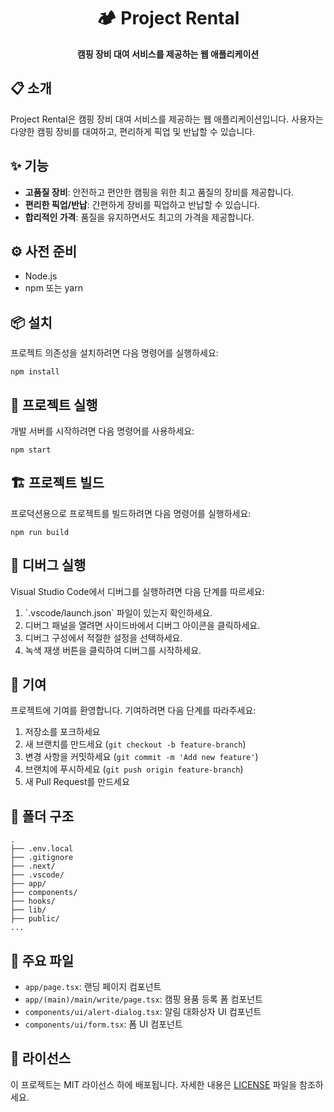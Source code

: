 <h1 align="center">🏕️ Project Rental</h1>

<p align="center">
  <strong>캠핑 장비 대여 서비스를 제공하는 웹 애플리케이션</strong>
</p>

<h2>📋 소개</h2>
<p>Project Rental은 캠핑 장비 대여 서비스를 제공하는 웹 애플리케이션입니다. 사용자는 다양한 캠핑 장비를 대여하고, 편리하게 픽업 및 반납할 수 있습니다.</p>

<h2>✨ 기능</h2>
<ul>
  <li><strong>고품질 장비</strong>: 안전하고 편안한 캠핑을 위한 최고 품질의 장비를 제공합니다.</li>
  <li><strong>편리한 픽업/반납</strong>: 간편하게 장비를 픽업하고 반납할 수 있습니다.</li>
  <li><strong>합리적인 가격</strong>: 품질을 유지하면서도 최고의 가격을 제공합니다.</li>
</ul>

<h2>⚙️ 사전 준비</h2>
<ul>
  <li>Node.js</li>
  <li>npm 또는 yarn</li>
</ul>

<h2>📦 설치</h2>
<p>프로젝트 의존성을 설치하려면 다음 명령어를 실행하세요:</p>
<pre><code>npm install
</code></pre>

<h2>🚀 프로젝트 실행</h2>
<p>개발 서버를 시작하려면 다음 명령어를 사용하세요:</p>
<pre><code>npm start
</code></pre>

<h2>🏗️ 프로젝트 빌드</h2>
<p>프로덕션용으로 프로젝트를 빌드하려면 다음 명령어를 실행하세요:</p>
<pre><code>npm run build
</code></pre>

<h2>🐞 디버그 실행</h2>
<p>Visual Studio Code에서 디버그를 실행하려면 다음 단계를 따르세요:</p>
<ol>
  <li>`.vscode/launch.json` 파일이 있는지 확인하세요.</li>
  <li>디버그 패널을 열려면 사이드바에서 디버그 아이콘을 클릭하세요.</li>
  <li>디버그 구성에서 적절한 설정을 선택하세요.</li>
  <li>녹색 재생 버튼을 클릭하여 디버그를 시작하세요.</li>
</ol>

<h2>🤝 기여</h2>
<p>프로젝트에 기여를 환영합니다. 기여하려면 다음 단계를 따라주세요:</p>
<ol>
  <li>저장소를 포크하세요</li>
  <li>새 브랜치를 만드세요 (<code>git checkout -b feature-branch</code>)</li>
  <li>변경 사항을 커밋하세요 (<code>git commit -m 'Add new feature'</code>)</li>
  <li>브랜치에 푸시하세요 (<code>git push origin feature-branch</code>)</li>
  <li>새 Pull Request를 만드세요</li>
</ol>

<h2>📂 폴더 구조</h2>
<pre><code>.
├── .env.local
├── .gitignore
├── .next/
├── .vscode/
├── app/
├── components/
├── hooks/
├── lib/
├── public/
...
</code></pre>

<h2>📄 주요 파일</h2>
<ul>
  <li><code>app/page.tsx</code>: 랜딩 페이지 컴포넌트</li>
  <li><code>app/(main)/main/write/page.tsx</code>: 캠핑 용품 등록 폼 컴포넌트</li>
  <li><code>components/ui/alert-dialog.tsx</code>: 알림 대화상자 UI 컴포넌트</li>
  <li><code>components/ui/form.tsx</code>: 폼 UI 컴포넌트</li>
</ul>

<h2>📜 라이선스</h2>
<p>이 프로젝트는 MIT 라이선스 하에 배포됩니다. 자세한 내용은 <a href="LICENSE">LICENSE</a> 파일을 참조하세요.</p>
